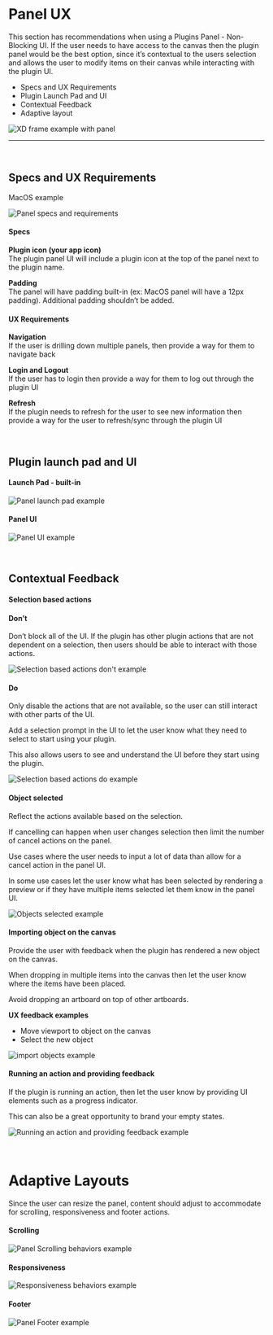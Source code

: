 # Panel UX

This section has recommendations when using a Plugins Panel - Non-Blocking UI. If the user needs to have access to the canvas then the plugin panel would be the best option, since it’s contextual to the users selection and allows the user to modify items on their canvas while interacting with the plugin UI. 

- Specs and UX Requirements
- Plugin Launch Pad and UI
- Contextual Feedback
- Adaptive layout


![XD frame example with panel](../ux-images/Panel-XDapplication-frame.png)

----------
 <br />

## Specs and UX Requirements

MacOS example

![Panel specs and requirements](../ux-images/Panel-pattern-1.png)

#### Specs

**Plugin icon (your app icon)**  
The plugin panel UI will include a plugin icon at the top of the panel next to the plugin name. 

**Padding**  
The panel will have padding built-in (ex: MacOS panel will have a 12px padding). Additional padding shouldn’t be added.

#### UX Requirements

**Navigation**  
If the user is drilling down multiple panels, then provide a way for them to navigate back

**Login and Logout**  
If the user has to login then provide a way for them to log out through the plugin UI

**Refresh**  
If the plugin needs to refresh for the user to see new information then provide a way for the user to refresh/sync through the plugin UI

 <br />

## Plugin launch pad and UI
#### Launch Pad - built-in 
![Panel launch pad example](../ux-images/Panel-pattern-2.png)



#### Panel UI
![Panel UI example](../ux-images/Panel-pattern-3.png)

 <br />

## Contextual Feedback
#### Selection based actions
#### Don’t

Don’t block all of the UI. If the plugin has other plugin actions that are not dependent on a selection, then users should be able to interact with those actions. 


![Selection based actions don't example](../ux-images/Panel-pattern-4.png)

#### Do

Only disable the actions that are not available, so the user can still interact with other parts of the UI.

Add a selection prompt in the UI to let the user know what they need to select to start using your plugin. 

This also allows users to see and understand the UI before they start using the plugin. 

![Selection based actions do example](../ux-images/Panel-pattern-5.png)



#### Object selected

Reflect the actions available based on the selection. 

If cancelling can happen when user changes selection then limit the number of cancel actions on the panel.

Use cases where the user needs to input a lot of data than allow for a cancel action in the panel UI.

In some use cases let the user know what has been selected by rendering a preview or if they have multiple items selected let them know in the panel UI.


![Objects selected example](../ux-images/Panel-pattern-6.png)


#### Importing object on the canvas

Provide the user with feedback when the plugin has rendered a new object on the canvas. 

When dropping in multiple items into the canvas then let the user know where the items have been placed. 

Avoid dropping an artboard on top of other artboards. 

**UX feedback examples**  
- Move viewport to object on the canvas
- Select the new object 

![import objects example](../ux-images/Panel-pattern-7.png)



#### Running an action and providing feedback

If the plugin is running an action, then let the user know by providing UI elements such as a progress indicator. 

This can also be a great opportunity to brand your empty states. 

![Running an action and providing feedback example](../ux-images/Panel-pattern-8.png)

 <br />

# Adaptive Layouts

Since the user can resize the panel, content should adjust to accommodate for scrolling, responsiveness and footer actions. 

#### Scrolling
![Panel Scrolling behaviors example](../ux-images/Panel-pattern-9.png)


#### Responsiveness
![Responsiveness behaviors example](../ux-images/Panel-pattern-10.png)


#### Footer
![Panel Footer example](../ux-images/Panel-pattern-11.png)

